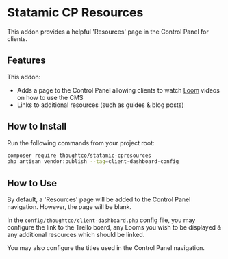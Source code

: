 # Statamic CP Resources

This addon provides a helpful 'Resources' page in the Control Panel for clients.


## Features

This addon:

- Adds a page to the Control Panel allowing clients to watch [Loom](https://loom.com) videos on how to use the CMS
- Links to additional resources (such as guides & blog posts)

## How to Install

Run the following commands from your project root:

```bash
composer require thoughtco/statamic-cpresources
php artisan vendor:publish --tag=client-dashboard-config
```

## How to Use

By default, a 'Resources' page will be added to the Control Panel navigation. However, the page will be blank.

In the `config/thoughtco/client-dashboard.php` config file, you may configure the link to the Trello board, any Looms you wish to be displayed & any additional resources which should be linked.

You may also configure the titles used in the Control Panel navigation.
